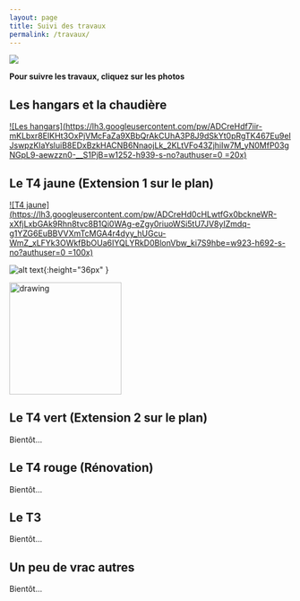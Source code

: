```yaml
---
layout: page
title: Suivi des travaux
permalink: /travaux/
---
```


![](https://notes.inria.fr/uploads/upload_f2d527babe8ad6ddc5a7cf34dba903db.png)

**Pour suivre les travaux, cliquez sur les photos**

## Les hangars et la chaudière

[![Les hangars](https://lh3.googleusercontent.com/pw/ADCreHdf7iir-mKLbxr8EIKHt3OxPjVMcFaZa9XBbQrAkCUhA3P8J9dSkYt0pRgTK467Eu9eIJswpzKIaYsluiB8EDxBzkHACNB6NnaojLk_2KLtVFo43ZjhiIw7M_yN0MfP03gNGpL9-aewzzn0-__S1PjB=w1252-h939-s-no?authuser=0 =20x)](https://photos.google.com/share/AF1QipNl-D0gQWE4E-Te9_SzbHHlxb8ZpSXiN9K_kRKqRm7dpfE0mcaSZLAKMBVNwNFAUw?key=Q2NuSThhOFRMYWtZTG5MYU4xMzlZWGRrMGVsV0RR)

## Le T4 jaune (Extension 1 sur le plan)

[![T4 jaune](https://lh3.googleusercontent.com/pw/ADCreHd0cHLwtfGx0bckneWR-xXfjLxbGAk9Rhn8tvc8B1Qi0WAg-eZgy0riuoWSi5tU7JV8yIZmdq-g1YZG6EuBBVVXmTcMGA4r4dyy_hUGcu-WmZ_xLFYk3OWkfBbOUa6IYQLYRkD0BlonVbw_ki7S9hbe=w923-h692-s-no?authuser=0 =100x)](https://photos.app.goo.gl/RiodrwjYYn8TwDjB7)



![alt text](https://lh3.googleusercontent.com/pw/ADCreHd0cHLwtfGx0bckneWR-xXfjLxbGAk9Rhn8tvc8B1Qi0WAg-eZgy0riuoWSi5tU7JV8yIZmdq-g1YZG6EuBBVVXmTcMGA4r4dyy_hUGcu-WmZ_xLFYk3OWkfBbOUa6IYQLYRkD0BlonVbw_ki7S9hbe=w923-h692-s-no?authuser=0){:height="36px" }

<img src="https://lh3.googleusercontent.com/pw/ADCreHd0cHLwtfGx0bckneWR-xXfjLxbGAk9Rhn8tvc8B1Qi0WAg-eZgy0riuoWSi5tU7JV8yIZmdq-g1YZG6EuBBVVXmTcMGA4r4dyy_hUGcu-WmZ_xLFYk3OWkfBbOUa6IYQLYRkD0BlonVbw_ki7S9hbe=w923-h692-s-no?authuser=0" alt="drawing" width="200"/>

## Le T4 vert (Extension 2 sur le plan)

Bientôt...

## Le T4 rouge (Rénovation)

Bientôt...

## Le T3

Bientôt...

## Un peu de vrac autres

Bientôt...
